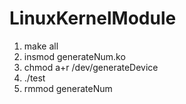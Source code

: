 # LinuxKernelModule
1. make all
2. insmod generateNum.ko
3. chmod a+r /dev/generateDevice
4. ./test
5. rmmod generateNum
